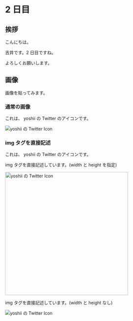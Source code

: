 # 2 日目

## 挨拶

こんにちは。

吉井です。2 日目ですね。

よろしくお願いします。

## 画像

画像を貼ってみます。

### 通常の画像

これは、 yoshii の Twitter のアイコンです。

![yoshii の Twitter Icon](/images/icon.jpg)

### img タグを直接記述

これは、 yoshii の Twitter のアイコンです。

img タグを直接記述しています。(width と height を指定)

<img src="/images/icon.jpg" alt="yoshii の Twitter Icon" width="400" height="400" />

img タグを直接記述しています。(width と height なし)

<img src="/images/icon.jpg" alt="yoshii の Twitter Icon" />
